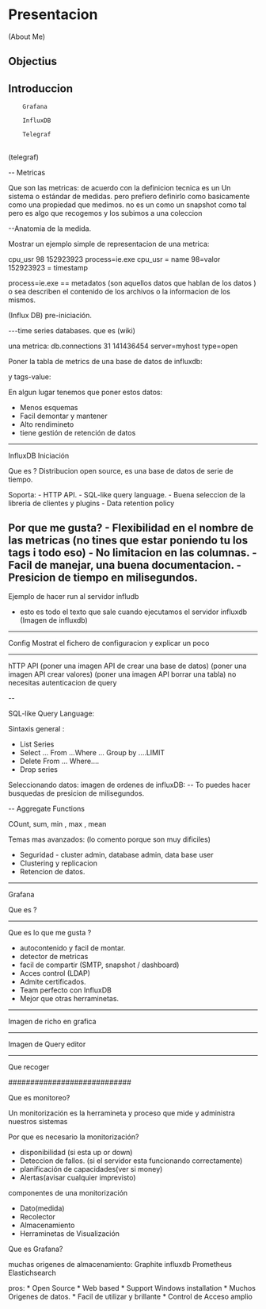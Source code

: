 # Presentacion

(About Me)

## Objectius


## Introduccion

		Grafana 
		
		InfluxDB
		
		Telegraf

## 

(telegraf)

-- Metricas

Que son las metricas:
de acuerdo con la definicion tecnica es un Un sistema o estándar de medidas.
pero prefiero definirlo como basicamente como una propiedad que medimos.
no es un como un snapshot como tal pero es algo que recogemos y los subimos a una coleccion 

--Anatomia de la medida.

Mostrar un ejemplo simple de representacion de una metrica:


cpu_usr 98 152923923 process=ie.exe
cpu_usr = name 
98=valor
152923923 = timestamp

process=ie.exe  == metadatos (son aquellos datos que hablan de los datos ) o sea describen el contenido de los archivos  o la informacion de los mismos.


(Influx DB) pre-iniciación.

---time series databases.
que es (wiki)

una metrica:
db.connections 31 141436454  server=myhost type=open

Poner la tabla de metrics de una base de datos de influxdb:

y tags-value:



En algun lugar tenemos que poner estos datos:
  - Menos esquemas 
  - Facil demontar y mantener
  - Alto rendimineto
  - tiene gestión de retención de datos
  
---

InfluxDB  Iniciación 

Que es ?
Distribucion open source, es una base de datos de serie de tiempo.

Soporta:
	- HTTP API.
	- SQL-like query language.
	- Buena seleccion de la libreria de clientes y plugins
	- Data retention policy

Por que me gusta?
	- Flexibilidad en el nombre de las metricas (no tines que estar poniendo tu los tags i todo eso)
	- No limitacion en las columnas.
	- Facil de manejar, una buena documentacion.
	- Presicion  de tiempo en milisegundos.
---	
Ejemplo de hacer run al  servidor infludb
 - esto es todo el texto que sale cuando ejecutamos el servidor influxdb
(Imagen de influxdb)


---
Config
Mostrat el fichero de configuracion y explicar un poco
 
---

hTTP API 
 (poner una imagen API de crear una base de datos)
 (poner una imagen API crear valores)
 (poner una imagen API borrar una tabla) no necesitas autenticacion de query

-- 

SQL-like Query Language:

Sintaxis general :
 - List Series 
 - Select ... From ...Where ... Group by ....LIMIT
 - Delete From ... Where....
 - Drop series

Seleccionando datos:
imagen de ordenes de influxDB:  -- To puedes hacer busquedas de presicion de milisegundos.

--
Aggregate Functions

COunt, sum, min , max , mean 

Temas mas avanzados: (lo comento porque son muy dificiles)

 - Seguridad - cluster admin, database admin, data base user
 - Clustering y replicacion
 - Retencion de datos.

---

Grafana 

Que es ?


---
Que es lo que me gusta ?
 
 - autocontenido y facil de montar.
 - detector de metricas
 - facil de compartir (SMTP, snapshot / dashboard)
 - Acces control (LDAP)
 - Admite certificados.
 - Team perfecto con InfluxDB
 - Mejor que otras herraminetas.
 
----
Imagen de richo en grafica


---
Imagen de Query editor

---
Que recoger
	












############################

Que es monitoreo?

Un monitorización es la herramineta y proceso que mide y administra nuestros sistemas

Por que es necesario la monitorización?

* disponibilidad (si esta up or down)
* Deteccion  de fallos. (si el servidor esta funcionando correctamente)
* planificación de capacidades(ver si money)
* Alertas(avisar cualquier imprevisto)

componentes de una monitorización

* Dato(medida)
* Recolector
* Almacenamiento
* Herraminetas de Visualización


Que es Grafana?

muchas origenes de almacenamiento: Graphite influxdb Prometheus Elastichsearch

pros:
	* Open Source
	* Web based
	* Support Windows installation
	* Muchos Origenes de datos.
	* Facil de utilizar y brillante
	* Control de Acceso amplio


